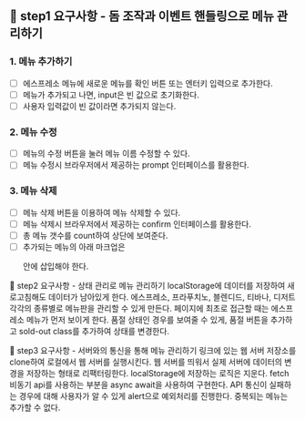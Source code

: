 ## 🎯 step1 요구사항 - 돔 조작과 이벤트 핸들링으로 메뉴 관리하기
### 1. 메뉴 추가하기
 -[ ] 에스프레소 메뉴에 새로운 메뉴를 확인 버튼 또는 엔터키 입력으로 추가한다.
 -[ ] 메뉴가 추가되고 나면, input은 빈 값으로 초기화한다.
 -[ ] 사용자 입력값이 빈 값이라면 추가되지 않는다.

 ### 2. 메뉴 수정
 -[ ] 메뉴의 수정 버튼을 눌러 메뉴 이름 수정할 수 있다.
 -[ ] 메뉴 수정시 브라우저에서 제공하는 prompt 인터페이스를 활용한다.

 ### 3. 메뉴 삭제
-[ ] 메뉴 삭제 버튼을 이용하여 메뉴 삭제할 수 있다.
-[ ] 메뉴 삭제시 브라우저에서 제공하는 confirm 인터페이스를 활용한다.
-[ ] 총 메뉴 갯수를 count하여 상단에 보여준다.
-[ ] 추가되는 메뉴의 아래 마크업은 <ul id="espresso-menu-list" class="mt-3 pl-0"></ul> 안에 삽입해야 한다.

🎯 step2 요구사항 - 상태 관리로 메뉴 관리하기
 localStorage에 데이터를 저장하여 새로고침해도 데이터가 남아있게 한다.
 에스프레소, 프라푸치노, 블렌디드, 티바나, 디저트 각각의 종류별로 메뉴판을 관리할 수 있게 만든다.
 페이지에 최초로 접근할 때는 에스프레소 메뉴가 먼저 보이게 한다.
 품절 상태인 경우를 보여줄 수 있게, 품절 버튼을 추가하고 sold-out class를 추가하여 상태를 변경한다.

 🎯 step3 요구사항 - 서버와의 통신을 통해 메뉴 관리하기
 링크에 있는 웹 서버 저장소를 clone하여 로컬에서 웹 서버를 실행시킨다.
 웹 서버를 띄워서 실제 서버에 데이터의 변경을 저장하는 형태로 리팩터링한다.
 localStorage에 저장하는 로직은 지운다.
 fetch 비동기 api를 사용하는 부분을 async await을 사용하여 구현한다.
 API 통신이 실패하는 경우에 대해 사용자가 알 수 있게 alert으로 예외처리를 진행한다.
 중복되는 메뉴는 추가할 수 없다.